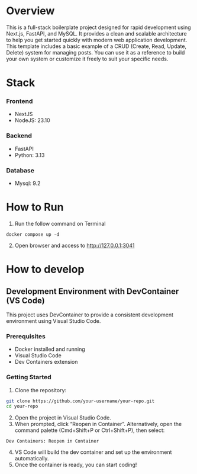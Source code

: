 # Overview
This is a full-stack boilerplate project designed for rapid development using Next.js, FastAPI, and MySQL. It provides a clean and scalable architecture to help you get started quickly with modern web application development.
This template includes a basic example of a CRUD (Create, Read, Update, Delete) system for managing posts. You can use it as a reference to build your own system or customize it freely to suit your specific needs.

# Stack
### Frontend
- NextJS
- NodeJS: 23.10
### Backend
- FastAPI
- Python: 3.13
### Database
- Mysql: 9.2

# How to Run
1. Run the follow command on Terminal
```
docker compose up -d
```
2. Open browser and access to http://127.0.0.1:3041
# How to develop
## Development Environment with DevContainer (VS Code)

This project uses DevContainer to provide a consistent development environment using Visual Studio Code.

### Prerequisites
- Docker installed and running
- Visual Studio Code
- Dev Containers extension

### Getting Started
1. Clone the repository:
```.bash
git clone https://github.com/your-username/your-repo.git
cd your-repo
```
2. Open the project in Visual Studio Code.
3. When prompted, click “Reopen in Container”.
Alternatively, open the command palette (Cmd+Shift+P or Ctrl+Shift+P), then select:
```
Dev Containers: Reopen in Container
```
4. VS Code will build the dev container and set up the environment automatically.
5. Once the container is ready, you can start coding!